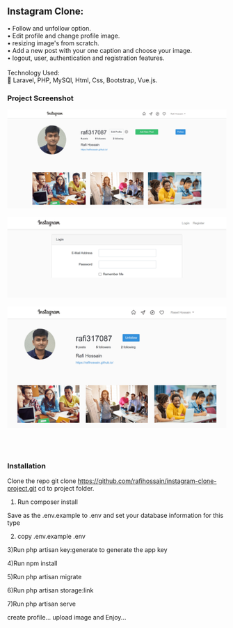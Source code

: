 <h2>Instagram Clone:</h2>
<p>
•	Follow and unfollow option.<br>
•	Edit profile and change profile image.<br>
•	resizing image's from scratch.<br>
•	Add a new post with your one caption and choose your image.<br>
•	logout, user, authentication and registration features.<br><br>
Technology Used:<br>
	Laravel, PHP, MySQl, Html, Css, Bootstrap, Vue.js.</p>

<h3>Project Screenshot</h3>
<img src="img/img1.png" alt=""><br><br>
<img src="img/img2.png" alt=""><br><br>
<img src="img/img3.png" alt=""><br><br>
<img src="img/img4.png" alt=""><br><br>
<h3>Installation</h3>

Clone the repo git clone https://github.com/rafihossain/instagram-clone-project.git
cd to project folder.

1) Run composer install

Save as the .env.example to .env and set your database information for this type

2) copy .env.example .env

3)Run php artisan key:generate to generate the app key

4)Run npm install

5)Run php artisan migrate

6)Run php artisan storage:link

7)Run php artisan serve

create profile... upload image and Enjoy...
